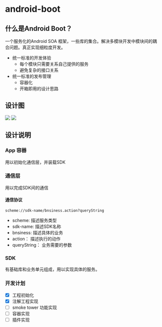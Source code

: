 # android-boot

## 什么是Android Boot？
一个服务化的Android SOA 框架，一些库的集合。解决多模块开发中模块间的耦合问题。真正实现细粒度开发。

- 统一标准的开发体验
    + 每个模块只需要关系自己提供的服务
    + 避免复杂的接口关系
- 统一标准的发布管理
    + 容器化
    + 开箱即用的设计思路

## 设计图

![](http://onhff7qaf.bkt.clouddn.com/android-boot.001.jpeg)
![](http://onhff7qaf.bkt.clouddn.com/android-boot.002.jpeg)

## 设计说明

### App 容器
用以初始化通信层，并装载SDK

### 通信层
用以完成SDK间的通信

#### 通信协议
`scheme://sdk-name/bnsiness.action?queryString`

- scheme: 描述服务类型
- sdk-name: 描述SDK名称
- bnsiness: 描述具体的业务
- action： 描述执行的动作
- queryString： 业务需要的参数

### SDK
有基础库和业务单元组成，用以实现具体的服务。

### 开发计划
- [x] 工程初始化
- [x] 注解工程实现
- [ ] smoke tower 功能实现
- [ ] 容器实现
- [ ] 插件实现
